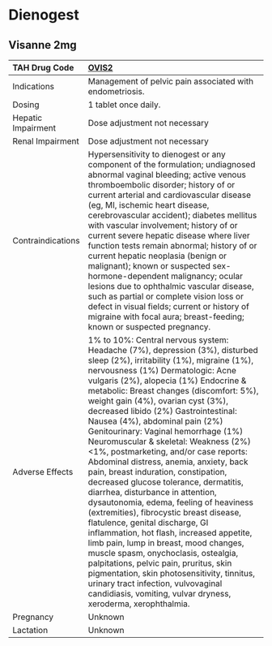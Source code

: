 # Dienogest

## Visanne 2mg

| TAH Drug Code      | [OVIS2](https://www.tahsda.org.tw/drugs/hissearch.php?drug_code=OVIS2)                                                                                                                                                                                                                                                                                                                                                                                                                                                                                                                                                                                                                                                                                                                                                                                                                                                                                                                                                                                                                                      |
|:-------------------|:------------------------------------------------------------------------------------------------------------------------------------------------------------------------------------------------------------------------------------------------------------------------------------------------------------------------------------------------------------------------------------------------------------------------------------------------------------------------------------------------------------------------------------------------------------------------------------------------------------------------------------------------------------------------------------------------------------------------------------------------------------------------------------------------------------------------------------------------------------------------------------------------------------------------------------------------------------------------------------------------------------------------------------------------------------------------------------------------------------|
| Indications        | Management of pelvic pain associated with endometriosis.                                                                                                                                                                                                                                                                                                                                                                                                                                                                                                                                                                                                                                                                                                                                                                                                                                                                                                                                                                                                                                                    |
| Dosing             | 1 tablet once daily.                                                                                                                                                                                                                                                                                                                                                                                                                                                                                                                                                                                                                                                                                                                                                                                                                                                                                                                                                                                                                                                                                        |
| Hepatic Impairment | Dose adjustment not necessary                                                                                                                                                                                                                                                                                                                                                                                                                                                                                                                                                                                                                                                                                                                                                                                                                                                                                                                                                                                                                                                                               |
| Renal Impairment   | Dose adjustment not necessary                                                                                                                                                                                                                                                                                                                                                                                                                                                                                                                                                                                                                                                                                                                                                                                                                                                                                                                                                                                                                                                                               |
| Contraindications  | Hypersensitivity to dienogest or any component of the formulation; undiagnosed abnormal vaginal bleeding; active venous thromboembolic disorder; history of or current arterial and cardiovascular disease (eg, MI, ischemic heart disease, cerebrovascular accident); diabetes mellitus with vascular involvement; history of or current severe hepatic disease where liver function tests remain abnormal; history of or current hepatic neoplasia (benign or malignant); known or suspected sex-hormone-dependent malignancy; ocular lesions due to ophthalmic vascular disease, such as partial or complete vision loss or defect in visual fields; current or history of migraine with focal aura; breast-feeding; known or suspected pregnancy.                                                                                                                                                                                                                                                                                                                                                       |
| Adverse Effects    | 1% to 10%: Central nervous system: Headache (7%), depression (3%), disturbed sleep (2%), irritability (1%), migraine (1%), nervousness (1%) Dermatologic: Acne vulgaris (2%), alopecia (1%) Endocrine & metabolic: Breast changes (discomfort: 5%), weight gain (4%), ovarian cyst (3%), decreased libido (2%) Gastrointestinal: Nausea (4%), abdominal pain (2%) Genitourinary: Vaginal hemorrhage (1%) Neuromuscular & skeletal: Weakness (2%) <1%, postmarketing, and/or case reports: Abdominal distress, anemia, anxiety, back pain, breast induration, constipation, decreased glucose tolerance, dermatitis, diarrhea, disturbance in attention, dysautonomia, edema, feeling of heaviness (extremities), fibrocystic breast disease, flatulence, genital discharge, GI inflammation, hot flash, increased appetite, limb pain, lump in breast, mood changes, muscle spasm, onychoclasis, ostealgia, palpitations, pelvic pain, pruritus, skin pigmentation, skin photosensitivity, tinnitus, urinary tract infection, vulvovaginal candidiasis, vomiting, vulvar dryness, xeroderma, xerophthalmia. |
| Pregnancy          | Unknown                                                                                                                                                                                                                                                                                                                                                                                                                                                                                                                                                                                                                                                                                                                                                                                                                                                                                                                                                                                                                                                                                                     |
| Lactation          | Unknown                                                                                                                                                                                                                                                                                                                                                                                                                                                                                                                                                                                                                                                                                                                                                                                                                                                                                                                                                                                                                                                                                                     |

